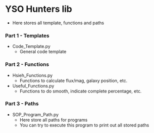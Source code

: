# YSO Hunters lib
  - Here stores all template, functions and paths
### Part 1 - Templates
  - Code_Template.py
    - General code template
### Part 2 - Functions
  - Hsieh_Functions.py
    - Functions to calculate flux/mag, galaxy position, etc.
  - Useful_Functions.py
    - Functions to do smooth, indicate complete percentage, etc.
### Part 3 - Paths
  - SOP_Program_Path.py
    - Here store all paths for programs
    - You can try to execute this program to print out all stored paths
